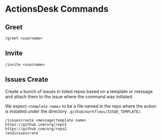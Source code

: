 # ActionsDesk Commands

## Greet

```
/greet <username>
```

## Invite

```
/invite <username>
```

## Issues Create

Create a bunch of issues in listed repos based on a template or message and attach them to the issue where the command was initiated.

We expect `<template name>` to be a file named in the repo where the action is installed under the directory `.github/workflows/ISSUE_TEMPLATE/`.

```
/issuescreate <message|template name>
https://github.com/org/repo1
https://github.com/org/repo2
/endissuescrate
```